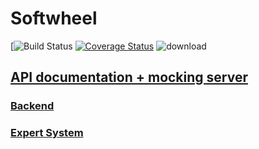 # Softwheel
[![Build Status](https://travis-ci.org/bokherus/web-barcamp-bangkhen7.svg?branch=development)
[![Coverage Status](https://coveralls.io/repos/github/wit543/Softwheel/badge.svg?branch=master)](https://coveralls.io/github/wit543/Softwheel?branch=master)
![download](https://img.shields.io/badge/download-100%20trillion-brightgreen.svg)


## [API documentation + mocking server](http://docs.softwheel.apiary.io/)

### [Backend](/docs/Backend.md)

### [Expert System](/docs/ExpertSystem.md)
